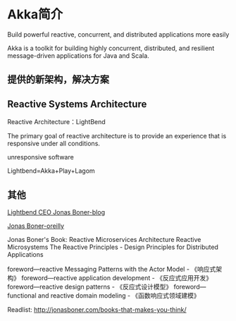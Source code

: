 # Akka简介

Build powerful reactive, concurrent, and distributed applications more easily

Akka is a toolkit for building highly concurrent, distributed, and resilient message-driven applications 
for Java and Scala.

## 提供的新架构，解决方案


## Reactive Systems Architecture

Reactive Architecture：LightBend

The primary goal of reactive architecture is to provide an
experience that is responsive under all conditions. 

unresponsive software
 
Lightbend=Akka+Play+Lagom



## 其他

[Lightbend CEO Jonas Boner-blog](http://jonasboner.com/)

[Jonas Boner-oreilly](https://www.oreilly.com/people/jonas-boner/)

Jonas Boner's Book:
Reactive Microservices Architecture
Reactive Microsystems
The Reactive Principles - Design Principles for Distributed Applications


foreword—reactive Messaging Patterns with the Actor Model - 《响应式架构》
foreword—reactive application development - 《反应式应用开发》
foreword—reactive design patterns - 《反应式设计模型》
foreword—functional and reactive domain modeling - 《函数响应式领域建模》

Readlist:
http://jonasboner.com/books-that-makes-you-think/

